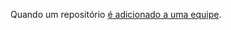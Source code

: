 Quando um repositório [é adicionado a uma equipe](/v3/teams/#add-or-update-team-repository-permissions).
